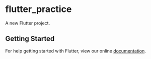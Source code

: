 # flutter_practice

A new Flutter project.

## Getting Started

For help getting started with Flutter, view our online
[documentation](https://flutter.io/).
